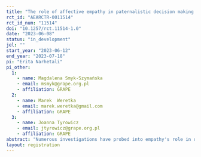 ```yaml
---
title: "The role of affective empathy in paternalistic decision making  "
rct_id: "AEARCTR-0011514"
rct_id_num: "11514"
doi: "10.1257/rct.11514-1.0"
date: "2023-06-08"
status: "in_development"
jel: ""
start_year: "2023-06-12"
end_year: "2023-07-18"
pi: "Erita Narhetali"
pi_other:
  1:
    - name: Magdalena Smyk-Szymańska
    - email: msmyk@grape.org.pl
    - affiliation: GRAPE
  2:
    - name: Marek  Weretka
    - email: marek.weretka@gmail.com
    - affiliation: GRAPE
  3:
    - name: Joanna Tyrowicz
    - email: jtyrowicz@grape.org.pl
    - affiliation: GRAPE
abstract: "Numerous investigations have probed into empathy's role in understanding others' gains and losses within dyadic settings. Yet, the impact of empathy on paternalistic decision-making, particularly under conditions of uncertainty, has not been extensively explored. This study proposes to fill this gap by examining the influence of affective empathy on paternalistic decision-making using a reimagined version of the renowned "Asian Disease" problem. Vásquez and Weretka (2020) have previously illustrated that affective empathy, within non-paternalistic contexts, exhibits interdependent utility characteristics usually found in sympathetic relationships rather than antipathetic ones. We hypothesis that similar mechanisms may function within a paternalistic environment as well. Our research design incorporates a 2 (framing: gain versus loss - between) X 3 (relationship pattern: neutral, sympathetic, antipathetic - within) mixed design. Our primary analysis will be conducted using mixed-effect logistic regression. To evaluate how affective empathy influences variability within individuals, we employ Hierarchical Bayesian Estimation.  "
layout: registration
---
```


